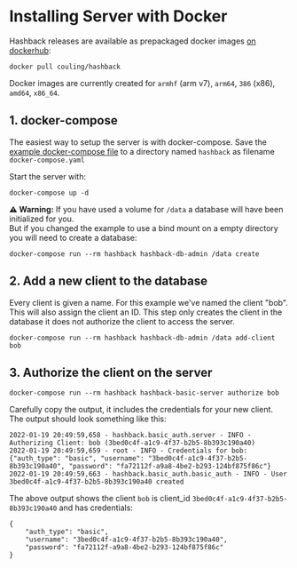# Installing Server with Docker

Hashback releases are available as prepackaged docker images [on dockerhub](https://hub.docker.com/r/couling/hashback):

    docker pull couling/hashback

Docker images are currently created for  `armhf` (arm v7), `arm64`, `386` (x86), `amd64`, `x86_64`.

## 1. docker-compose

The easiest way to setup the server is with docker-compose.  Save the [example docker-compose file](https://github.com/couling/Hashback/tree/main/docs/examples/docker-compose.yaml) 
to a directory named `hashback` as filename `docker-compose.yaml`

Start the server with:

    docker-compose up -d

**⚠️ Warning:** If you have used a volume for `/data` a database will have been initialized for you.  
But if you changed the example to use a bind mount on a empty directory you will need to create a database:

    docker-compose run --rm hashback hashback-db-admin /data create 


## 2. Add a new client to the database

Every client is given a name.  For this example we've named the client "bob".  This will also assign the client an ID.
This step only creates the client in the database it does not authorize the client to access the server.

    docker-compose run --rm hashback hashback-db-admin /data add-client bob

## 3. Authorize the client on the server

    docker-compose run --rm hashback hashback-basic-server authorize bob

Carefully copy the output, it includes the credentials for your new client.  The output should look something like this:

```
2022-01-19 20:49:59,658 - hashback.basic_auth.server - INFO - Authorizing Client: bob (3bed0c4f-a1c9-4f37-b2b5-8b393c190a40)
2022-01-19 20:49:59,659 - root - INFO - Credentials for bob: 
{"auth_type": "basic", "username": "3bed0c4f-a1c9-4f37-b2b5-8b393c190a40", "password": "fa72112f-a9a8-4be2-b293-124bf875f86c"}
2022-01-19 20:49:59,663 - hashback.basic_auth.basic_auth - INFO - User 3bed0c4f-a1c9-4f37-b2b5-8b393c190a40 created
```

The above output shows the client `bob` is client_id `3bed0c4f-a1c9-4f37-b2b5-8b393c190a40` and has credentials:

```
{
    "auth_type": "basic", 
    "username": "3bed0c4f-a1c9-4f37-b2b5-8b393c190a40", 
    "password": "fa72112f-a9a8-4be2-b293-124bf875f86c"
}
```
